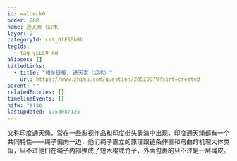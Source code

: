 ```yaml
---
id: waldeck6
order: 288
name: 通天索（幻术）
layer: 2
categoryId: cat_OfFSSbRb
tagIds:
  - tag_yEEL0_kW
aliases: []
titledLinks:
  - title: "相关链接: 通天索（幻术）"
    url: https://www.zhihu.com/question/20520879?sort=created
parent: ""
relatedEntries: []
timelineEvents: []
nsfw: false
lastUpdated: 1758087125
---
```


又称印度通天绳，常在一些影视作品和印度街头表演中出现，印度通天绳都有一个共同特性——绳子偏向一边，他们绳子直立的原理跟链条伸直和弯曲的机理大体类似，只不过他们在绳子内部换成了短木棍或竹子，外面包裹的只不过是一层绳皮。